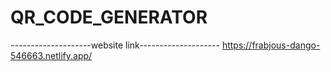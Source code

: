 # QR_CODE_GENERATOR
--------------------website link--------------------
https://frabjous-dango-546663.netlify.app/
